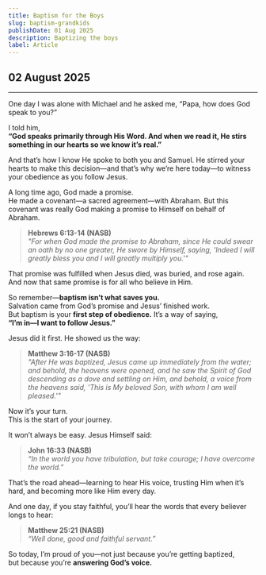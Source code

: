 ```yaml
---
title: Baptism for the Boys  
slug: baptism-grandkids  
publishDate: 01 Aug 2025  
description: Baptizing the boys  
label: Article  
---
```


## 02 August 2025

---

One day I was alone with Michael and he asked me, “Papa, how does God speak to you?”

I told him,  
**“God speaks primarily through His Word. And when we read it, He stirs something in our hearts so we know it’s real.”**

And that’s how I know He spoke to both you and Samuel. He stirred your hearts to make this decision—and that’s why we’re here today—to witness your obedience as you follow Jesus.

A long time ago, God made a promise.  
He made a covenant—a sacred agreement—with Abraham. But this covenant was really God making a promise to Himself on behalf of Abraham.

> **Hebrews 6:13-14 (NASB)**  
> *"For when God made the promise to Abraham, since He could swear an oath by no one greater, He swore by Himself, saying, 'Indeed I will greatly bless you and I will greatly multiply you.'"*

That promise was fulfilled when Jesus died, was buried, and rose again.  
And now that same promise is for all who believe in Him.

So remember—**baptism isn’t what saves you.**  
Salvation came from God’s promise and Jesus’ finished work.  
But baptism is your **first step of obedience.** It’s a way of saying,  
**“I’m in—I want to follow Jesus.”**

Jesus did it first. He showed us the way:

> **Matthew 3:16-17 (NASB)**  
> *"After He was baptized, Jesus came up immediately from the water; and behold, the heavens were opened, and he saw the Spirit of God descending as a dove and settling on Him, and behold, a voice from the heavens said, 'This is My beloved Son, with whom I am well pleased.'"*

Now it’s your turn.  
This is the start of your journey.

It won’t always be easy. Jesus Himself said:

> **John 16:33 (NASB)**  
> *“In the world you have tribulation, but take courage; I have overcome the world.”*

That’s the road ahead—learning to hear His voice, trusting Him when it’s hard, and becoming more like Him every day.

And one day, if you stay faithful, you’ll hear the words that every believer longs to hear:

> **Matthew 25:21 (NASB)**  
> *“Well done, good and faithful servant.”*

So today, I’m proud of you—not just because you’re getting baptized,  
but because you’re **answering God’s voice.**